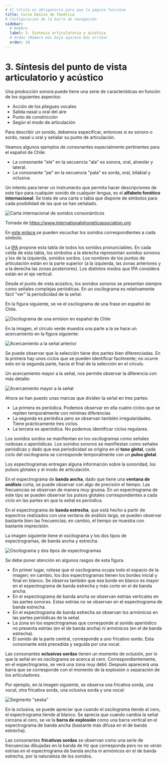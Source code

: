 ```yaml
---
# El título es obligatorio para que la página funcione
title: Curso básico de fonética
# Configuracion de la barra de navegación
sidebar:
  # Nombre
  label: 3. Síntesis articulatoria y acústica
  # Orden (Número más bajo aparece más arriba)
  order: 19
---
```

# 3. Síntesis del punto de vista articulatorio y acústico

Una producción sonora puede tiene una serie de características en función de los siguientes aspectos:

- Acción de los pliegues vocales
- Salida nasal u oral del aire
- Punto de constricción
- Según el modo de articulación

Para describir un sonido, debemos especificar, entonces si es sonoro o sordo, nasal u oral y señalar su punto de articulación.

Veamos algunos ejemplos de consonantes especialmente pertinentes para el español de Chile:

- La consonante "ele" en la secuencia "ala" es sonora, oral, alveolar y lateral.
- La consonante "pe" en la secuencia "pala" es sorda, oral, bilabial y oclusiva.

Un intento para tener un instrumento que permita hacer descripciones de este tipo para cualquier sonido de cualquier lengua, es el **alfabeto fonético internacional**.
Se trata de una carta o tabla que dispone de símbolos para cada posibilidad de las que se han señalado.

![Carta internacional de sonidos consonánticos](https://www.internationalphoneticassociation.org/sites/default/files/pulmonic.gif)

Tomada de https://www.internationalphoneticassociation.org

En [este enlace ](https://www.internationalphoneticalphabet.org/ipa-sounds/ipa-chart-with-sounds/) se pueden escuchar los sonidos correspondientes a cada símbolo.

La [IPA](https://www.internationalphoneticassociation.org) propone esta tabla de todos los sonidos pronunciables. En cada celda de esta tabla, los símbolos a la derecha representan sonidos sonoros y los de la izquierda, sonidos sordos. Los nombres de los puntos de articulación están en la parte superior (a la izquierda, las zonas anteriores y a la derecha las zonas posteriores). Los distintos modos que IPA considera están en el eje vertical.

Desde el punto de vista acústico, los sonidos sonoros se presentan siempre como señales complejas periódicas. En un oscilograma es relativamente fácil "ver" la periodicidad de la señal.

En la figura siguiente, se ve el oscilograma de una frase en español de Chile.

![Oscilograma de una emision en español de Chile](/imagenes/sielcobresube_oscilograma.png)

En la imagen, el círculo verde muestra una parte a la se hace un acercamiento en la figura siguiente:

![Acercamiento a la señal anterior](/imagenes/sielcobresube_oscilograma_acercamiento_1.png)

Se puede observar que la selección tiene dos partes bien diferenciadas. En la primera hay unos ciclos que se pueden identificar facilmente; no ocurre esto en la segunda parte, hacia el final de la selección en el círculo.

Un acercamiento mayor a la señal, nos permite observar la diferencia con más detalle:

![Acercamiento mayor a la señal](/imagenes/sielcobresube_oscilograma_acercamiento_2.png)

Ahora se han puesto unas marcas que dividen la señal en tres partes: 

- La primera es periódica. Podemos observar en ella cuatro ciclos que se repiten temporalmente con mínimas diferencias
- La segunda es periódica pero se observan también irregularidades. Tiene prácticamente tres ciclos.
- La tercera es aperiódica. No podemos identificar ciclos regulares.

Los sonidos sordos se manifientan en los oscilogramas como señales ruidosas o aperiódicas. Los sonidos sonoros se manifiestan como señales periódicas y dado que esa periodicidad se origina en el **tono glotal**, cada ciclo del oscilograma se corresponde temporalmente con un **pulso glotal**.

Los espectrogramas entregan alguna información sobre la sonoridad, los pulsos glotales y el modo de articulación.

En el espectrograma de **banda ancha**, dado que tiene una **ventana de análisis** corta, se puede observar con algo de precisión el tiempo. Las frecuencias se observan de manera muy gruesa. En un espectrograma de este tipo se pueden observar los pulsos glotales correspondientes a cada ciclo en las partes en que la señal es periódica.

En el espectrograma de **banda estrecha**, que está hecho a partir de espectros realizados con una ventana de análisis larga, se pueden observar bastante bien las frecuencias; en cambio, el tiempo se muestra con bastante imprecisión.

La imagen siguiente tiene el oscilograma y los dos tipos de espectrogramas, de banda ancha y estrecha.

![Oscilograma y dos tipos de espectrogramas](/imagenes/dos_espectrogramas_fragmento.png)

Se debe poner atención en algunos rasgos de esta figura. 

- En primer lugar, nótese que el oscilograma ocupa todo el espacio de la imagen; en cambio, los dos espectrogramas tienen los bordes inicial y final en blanco. Se observa también que ese borde en blanco es mayor en el espectrograma de banda estrecha y más corto en el de banda ancha.
- En el espectrograma de banda ancha se observan estrías verticales en las partes sonoras. Estas estrías no se observan en el espectrograma de banda estrecha.
- En el espectrograma de banda estrecha se observan los armónicos en las partes periódicas de la señal.
- La zona en los espectrogramas que corresponde al sonido aperiódico no presenta estrías (en el de banda ancha) ni armónicos (en el de banda estrecha).
- El sonido de la parte central, corresponde a uno fricativo sordo. Esta consonante está precedida y seguida por una vocal.

Las consonantes **oclusivas sordas** tienen un momento de oclusión, por lo que la señal en es oscilograma se acerca al cero. Correspondientemente, en el espectrograma, se verá una zona muy débil. Después aparecerá una barra que se corresponde con el momento de la explosión o separación de los articuladores.

Por ejemplo, en la imagen siguiente, se observa una fricativa sorda, una vocal, otra fricativa sorda, una oclusiva sorda y una vocal:

![Segmento "seska"](/imagenes/ces_ka.png)

En la oclusiva, se puede apreciar que cuando el oscilograma tiende al cero, el espectrograma tiende al blanco. Se aprecia que cuando cambia la señal cercana al cero, se ve la **barra de explosión** como una barra vertical en el espectrograma de banda ancha (bastante más difusa en el de banda estrecha).

Las consonantes **fricativas sordas** se observan como una serie de frecuencias dibujadas en la banda de Hz que corresponda pero no se verán estrías en el espectrograma de banda ancha ni armónicos en el de banda estrecha, por la naturaleza de los sonidos.
